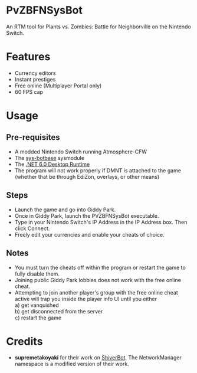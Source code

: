# PvZBFNSysBot
An RTM tool for Plants vs. Zombies: Battle for Neighborville on the Nintendo Switch.

# Features
* Currency editors
* Instant prestiges
* Free online (Multiplayer Portal only)
* 60 FPS cap

# Usage
## Pre-requisites
* A modded Nintendo Switch running Atmosphere-CFW
* The [sys-botbase](https://github.com/olliz0r/sys-botbase) sysmodule
* The [.NET 6.0 Desktop Runtime](https://dotnet.microsoft.com/en-us/download/dotnet/6.0 "Download the .NET 6.0 Desktop Runtime")
* The program will not work properly if DMNT is attached to the game (whether that be through EdiZon, overlays, or other means)
## Steps
* Launch the game and go into Giddy Park.
* Once in Giddy Park, launch the PVZBFNSysBot executable.
* Type in your Nintendo Switch's IP Address in the IP Address box. Then click Connect.
* Freely edit your currencies and enable your cheats of choice.

## Notes
* You must turn the cheats off within the program or restart the game to fully disable them.
* Joining public Giddy Park lobbies does not work with the free online cheat.
* Attempting to join another player's group with the free online cheat active will trap you inside the player info UI until you either<br>
a) get vanquished<br>
b) get disconnected from the server<br>
c) restart the game<br>

# Credits
* **supremetakoyaki** for their work on [ShiverBot](https://github.com/supremetakoyaki/ShiverBot "ShiverBot"). The NetworkManager namespace is a modified version of their work.
